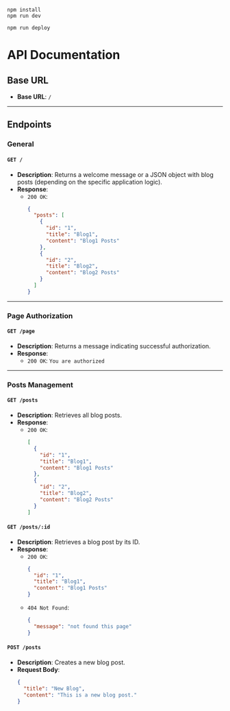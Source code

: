 ```
npm install
npm run dev
```

```
npm run deploy
```

# API Documentation

## Base URL
- **Base URL**: `/`

---

## Endpoints

### General

#### `GET /`
- **Description**: Returns a welcome message or a JSON object with blog posts (depending on the specific application logic).
- **Response**:
  - `200 OK`:
    ```json
    {
      "posts": [
        {
          "id": "1",
          "title": "Blog1",
          "content": "Blog1 Posts"
        },
        {
          "id": "2",
          "title": "Blog2",
          "content": "Blog2 Posts"
        }
      ]
    }
    ```

---

### Page Authorization

#### `GET /page`
- **Description**: Returns a message indicating successful authorization.
- **Response**:
  - `200 OK`: `You are authorized`

---

### Posts Management

#### `GET /posts`
- **Description**: Retrieves all blog posts.
- **Response**:
  - `200 OK`:
    ```json
    [
      {
        "id": "1",
        "title": "Blog1",
        "content": "Blog1 Posts"
      },
      {
        "id": "2",
        "title": "Blog2",
        "content": "Blog2 Posts"
      }
    ]
    ```

#### `GET /posts/:id`
- **Description**: Retrieves a blog post by its ID.
- **Response**:
  - `200 OK`:
    ```json
    {
      "id": "1",
      "title": "Blog1",
      "content": "Blog1 Posts"
    }
    ```
  - `404 Not Found`:
    ```json
    {
      "message": "not found this page"
    }
    ```

#### `POST /posts`
- **Description**: Creates a new blog post.
- **Request Body**:
  ```json
  {
    "title": "New Blog",
    "content": "This is a new blog post."
  }

